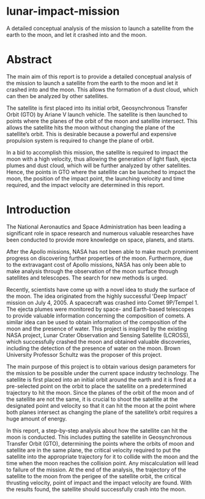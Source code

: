 # lunar-impact-mission
A detailed conceptual analysis of the mission to launch a satellite from the earth to the moon, and let it crashed into and the moon.

# Abstract
The main aim of this report is to provide a detailed conceptual analysis of the mission to launch a satellite from the earth to the moon and let it crashed into and the moon. This allows the formation of a dust cloud, which can then be analyzed by other satellites.

The satellite is first placed into its initial orbit, Geosynchronous Transfer Orbit (GTO) by Ariane V launch vehicle. The satellite is then launched to points where the planes of the orbit of the moon and satellite intersect. This allows the satellite hits the moon without changing the plane of the satelliteʼs orbit. This is desirable because a powerful and expensive propulsion system is required to change the plane of orbit.

In a bid to accomplish this mission, the satellite is required to impact the moon with a high velocity, thus allowing the generation of light flash, ejecta plumes and dust cloud, which will be further analyzed by other satellites. Hence, the points in GTO where the satellite can be launched to impact the moon, the position of the impact point, the launching velocity and time required, and the impact velocity are determined in this report.

# Introduction
The National Aeronautics and Space Administration has been leading a significant role in space research and numerous valuable researches have been conducted to provide more knowledge on space, planets, and starts.

After the Apollo missions, NASA has not been able to make much prominent progress on discovering further properties of the moon. Furthermore, due to the extravagant cost of Apollo missions, NASA has only been able to make analysis through the observation of the moon surface through satellites and telescopes. The search for new methods is urged.

Recently, scientists have come up with a novel idea to study the surface of the moon. The idea originated from the highly successful ʻDeep Impactʼ mission on July 4, 2005. A spacecraft was crashed into Comet 9P/Tempel 1. The ejecta plumes were monitored by space- and Earth-based telescopes to provide valuable information concerning the composition of comets. A similar idea can be used to obtain information of the composition of the moon and the presence of water.
This project is inspired by the existing NASA project, Lunar Crater Observation and Sensing Satellite (LCROSS), which successfully crashed the moon and obtained valuable discoveries, including the detection of the presence of water on the moon. Brown University Professor Schultz was the proposer of this project.

The main purpose of this project is to obtain various design parameters for the mission to be possible under the current space industry technology. The satellite is first placed into an initial orbit around the earth and it is fired at a pre-selected point on the orbit to place the satellite on a predetermined trajectory to hit the moon. Since the planes of the orbit of the moon and of the satellite are not the same, it is crucial to shoot the satellite at the designated point and velocity so that it can hit the moon at the point where both planes intersect as changing the plane of the satelliteʼs orbit requires a huge amount of energy.

In this report, a step-by-step analysis about how the satellite can hit the moon is conducted. This includes putting the satellite in Geosynchronous Transfer Orbit (GTO), determining the points where the orbits of moon and satellite are in the same plane, the critical velocity required to put the satellite into the appropriate trajectory for it to collide with the moon and the time when the moon reaches the collision point. Any miscalculation will lead to failure of the mission.
At the end of the analysis, the trajectory of the satellite to the moon from the perigee of the satellite orbit, the critical thrusting velocity, point of impact and the impact velocity are found. With the results found, the satellite should successfully crash into the moon.
